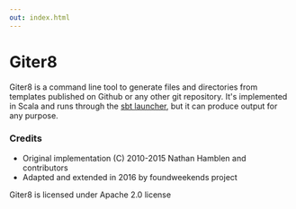 ```yaml
---
out: index.html
---
```


Giter8
======

Giter8 is a command line tool to generate files and directories from
templates published on Github or any other git repository.
It's implemented in Scala and runs through the 
[sbt launcher][launcher], but it can produce 
output for any purpose.

### Credits

- Original implementation (C) 2010-2015 Nathan Hamblen and contributors
- Adapted and extended in 2016 by foundweekends project

Giter8 is licensed under Apache 2.0 license

[launcher]: http://www.scala-sbt.org/0.13/docs/Setup.html
